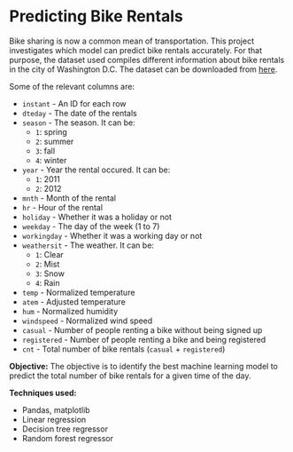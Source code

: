 # Predicting Bike Rentals

Bike sharing is now a common mean of transportation. This project investigates which model can predict bike rentals accurately. For that purpose, the dataset used compiles different information about bike rentals in the city of Washington D.C. The dataset can be downloaded from [here](http://archive.ics.uci.edu/ml/datasets/Bike+Sharing+Dataset).

Some of the relevant columns are:
* `instant` - An ID for each row
* `dteday` - The date of the rentals
* `season` - The season. It can be:
    * `1`: spring
    * `2`: summer
    * `3`: fall
    * `4`: winter
* `year` - Year the rental occured. It can be:
    * `1`: 2011
    * `2`: 2012
* `mnth` - Month of the rental
* `hr` - Hour of the rental
* `holiday` - Whether it was a holiday or not
* `weekday` - The day of the week (1 to 7)
* `workingday` - Whether it was a working day or not
* `weathersit` - The weather. It can be:
    * `1`: Clear
    * `2`: Mist
    * `3`: Snow
    * `4`: Rain
* `temp` - Normalized temperature
* `atem` - Adjusted temperature
* `hum` - Normalized humidity
* `windspeed` - Normalized wind speed
* `casual` - Number of people renting a bike without being signed up
* `registered` - Number of people renting a bike and being registered
* `cnt` - Total number of bike rentals (`casual` + `registered`)

**Objective:** The objective is to identify the best machine learning model to predict the total number of bike rentals for a given time of the day.

**Techniques used:**
* Pandas, matplotlib
* Linear regression
* Decision tree regressor
* Random forest regressor
